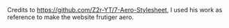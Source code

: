 Credits to https://github.com/Z2r-YT/7-Aero-Stylesheet, I used his work as reference to make the website frutiger aero.
